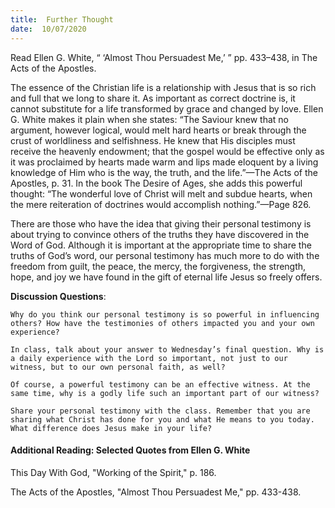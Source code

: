 ```yaml
---
title:  Further Thought
date:  10/07/2020
---
```


Read Ellen G. White, “ ‘Almost Thou Persuadest Me,’ ” pp. 433–438, in The Acts of the Apostles.

The essence of the Christian life is a relationship with Jesus that is so rich and full that we long to share it. As important as correct doctrine is, it cannot substitute for a life transformed by grace and changed by love. Ellen G. White makes it plain when she states: “The Saviour knew that no argument, however logical, would melt hard hearts or break through the crust of worldliness and selfishness. He knew that His disciples must receive the heavenly endowment; that the gospel would be effective only as it was proclaimed by hearts made warm and lips made eloquent by a living knowledge of Him who is the way, the truth, and the life.”—The Acts of the Apostles, p. 31. In the book The Desire of Ages, she adds this powerful thought: “The wonderful love of Christ will melt and subdue hearts, when the mere reiteration of doctrines would accomplish nothing.”—Page 826.

There are those who have the idea that giving their personal testimony is about trying to convince others of the truths they have discovered in the Word of God. Although it is important at the appropriate time to share the truths of God’s word, our personal testimony has much more to do with the freedom from guilt, the peace, the mercy, the forgiveness, the strength, hope, and joy we have found in the gift of eternal life Jesus so freely offers.

**Discussion Questions**:

`Why do you think our personal testimony is so powerful in influencing others? How have the testimonies of others impacted you and your own experience?`

`In class, talk about your answer to Wednesday’s final question. Why is a daily experience with the Lord so important, not just to our witness, but to our own personal faith, as well?`

`Of course, a powerful testimony can be an effective witness. At the same time, why is a godly life such an important part of our witness?`

`Share your personal testimony with the class. Remember that you are sharing what Christ has done for you and what He means to you today. What difference does Jesus make in your life?`

#### Additional Reading: Selected Quotes from Ellen G. White

This Day With God, "Working of the Spirit," p. 186.

The Acts of the Apostles, "Almost Thou Persuadest Me," pp. 433-438.